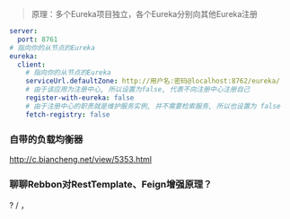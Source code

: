 > 原理：多个Eureka项目独立，各个Eureka分别向其他Eureka注册

```yaml
server:
  port: 8761
# 指向你的从节点的Eureka
eureka:
  client:
    # 指向你的从节点的Eureka
    serviceUrl.defaultZone: http://用户名:密码@localhost:8762/eureka/
    # 由于该应用为注册中心, 所以设置为false, 代表不向注册中心注册自己
    register-with-eureka: false
    # 由于注册中心的职责就是维护服务实例, 并不需要检索服务, 所以也设置为 false
    fetch-registry: false
```

### 自带的负载均衡器
http://c.biancheng.net/view/5353.html


### 聊聊Rebbon对RestTemplate、Feign增强原理？

? / ，